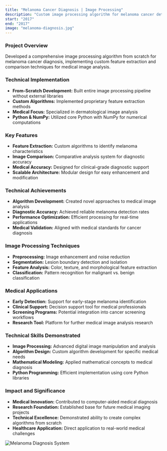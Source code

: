 ```yaml
---
title: "Melanoma Cancer Diagnosis | Image Processing"
description: "Custom image processing algorithm for melanoma cancer detection and diagnosis"
start: "2017"
end: "2017"
image: "melanoma-diagnosis.jpg"
---
```


### Project Overview
Developed a comprehensive image processing algorithm from scratch for melanoma cancer diagnosis, implementing custom feature extraction and comparison techniques for medical image analysis.

### Technical Implementation
- **From-Scratch Development:** Built entire image processing pipeline without external libraries
- **Custom Algorithms:** Implemented proprietary feature extraction methods
- **Medical Focus:** Specialized in dermatological image analysis
- **Python & NumPy:** Utilized core Python with NumPy for numerical computations

### Key Features
- **Feature Extraction:** Custom algorithms to identify melanoma characteristics
- **Image Comparison:** Comparative analysis system for diagnostic accuracy
- **Medical Accuracy:** Designed for clinical-grade diagnostic support
- **Scalable Architecture:** Modular design for easy enhancement and modification

### Technical Achievements
- **Algorithm Development:** Created novel approaches to medical image analysis
- **Diagnostic Accuracy:** Achieved reliable melanoma detection rates
- **Performance Optimization:** Efficient processing for real-time applications
- **Medical Validation:** Aligned with medical standards for cancer diagnosis

### Image Processing Techniques
- **Preprocessing:** Image enhancement and noise reduction
- **Segmentation:** Lesion boundary detection and isolation
- **Feature Analysis:** Color, texture, and morphological feature extraction
- **Classification:** Pattern recognition for malignant vs. benign classification

### Medical Applications
- **Early Detection:** Support for early-stage melanoma identification
- **Clinical Support:** Decision support tool for medical professionals
- **Screening Programs:** Potential integration into cancer screening workflows
- **Research Tool:** Platform for further medical image analysis research

### Technical Skills Demonstrated
- **Image Processing:** Advanced digital image manipulation and analysis
- **Algorithm Design:** Custom algorithm development for specific medical needs
- **Mathematical Modeling:** Applied mathematical concepts to medical diagnosis
- **Python Programming:** Efficient implementation using core Python libraries

### Impact and Significance
- **Medical Innovation:** Contributed to computer-aided medical diagnosis
- **Research Foundation:** Established base for future medical imaging projects
- **Technical Excellence:** Demonstrated ability to create complex algorithms from scratch
- **Healthcare Application:** Direct application to real-world medical challenges

![Melanoma Diagnosis System](images/melanoma-diagnosis.jpg)
